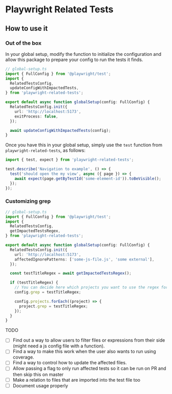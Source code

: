 # Playwright Related Tests

## How to use it

### Out of the box

In your global setup, modify the function to initialize the configuration and allow this package to prepare your config to run the tests it finds.

```ts
// global-setup.ts
import { FullConfig } from '@playwright/test';
import {
  RelatedTestsConfig,
  updateConfigWithImpactedTests,
} from 'playwright-related-tests';

export default async function globalSetup(config: FullConfig) {
  RelatedTestsConfig.init({
    url: 'http://localhost:5173',
    exitProcess: false,
  });

  await updateConfigWithImpactedTests(config);
}
```

Once you have this in your global setup, simply use the `test` function from `playwright-related-tests`, as follows:

```ts
import { test, expect } from 'playwright-related-tests';

test.describe('Navigation to example', () => {
  test('should open the my view', async ({ page }) => {
    await expect(page.getByTestId('some-element-id')).toBeVisible();
  });
});
```

### Customizing grep

```ts
// global-setup.ts
import { FullConfig } from '@playwright/test';
import {
  RelatedTestsConfig,
  getImpactedTestsRegex,
} from 'playwright-related-tests';

export default async function globalSetup(config: FullConfig) {
  RelatedTestsConfig.init({
    url: 'http://localhost:5173',
    affectedIgnorePatterns: ['some-js-file.js', 'some external'],
  });

  const testTitleRegex = await getImpactedTestsRegex();

  if (testTitleRegex) {
    // You can decide here which projects you want to use the regex for.
    config.grep = testTitleRegex;

    config.projects.forEach((project) => {
      project.grep = testTitleRegex;
    });
  }
}
```

TODO

- [ ] Find out a way to allow users to filter files or expressions from their side (might need a js config file with a function).
- [ ] Find a way to make this work when the user also wants to run using coverage.
- [ ] Find a way to control how to update the affected files.
- [ ] Allow passing a flag to only run affected tests so it can be run on PR and then skip this on master
- [ ] Make a relation to files that are imported into the test file too
- [ ] Document usage properly
